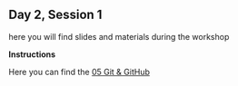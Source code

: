 ## Day 2, Session 1

here you will find slides and materials during the workshop

**Instructions**

Here you can find the [05 Git & GitHub](https://github.com/lisallreiber/R-Workshop/blob/master/05_github/05_instructions.html)  